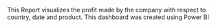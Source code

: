 This Report visualizes the profit made by the company with respect to country, date and product. This dashboard was created using Power BI
